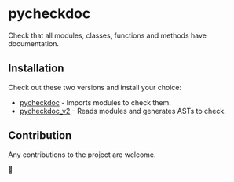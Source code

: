 # pycheckdoc

Check that all modules, classes, functions and methods have
documentation.

## Installation

Check out these two versions and install your choice:

- [pycheckdoc](pycheckdoc/README.md) - Imports modules to check them.
- [pycheckdoc_v2](pycheckdoc_v2/README.md) - Reads modules and generates ASTs to check.

## Contribution

Any contributions to the project are welcome.

:art:
